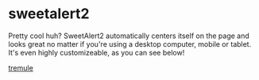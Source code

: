 # sweetalert2

Pretty cool huh? SweetAlert2 automatically centers itself on the page and looks great no matter if you're using a desktop computer, mobile or tablet. It's even highly customizeable, as you can see below!

[tremule](https://tremule.org)
